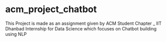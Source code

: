 # acm_project_chatbot
This Project is made as an assignment given by  ACM Student Chapter _ IIT Dhanbad Internship for Data Science which focuses on Chatbot building using NLP
